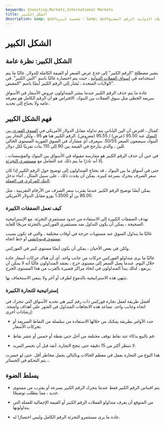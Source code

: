 ```yaml
---
keywords: Investing,Markets,International Markets
title: الشكل الكبير
description: &amp; quot؛ شخصية كبيرة &amp; quot؛ هو السعر الكامل للعملة التي يتم تداولها. غالبًا ما تحذف عروض الأسعار في أسواق العملات الدولية الرقم الصحيح.
---
```


# الشكل الكبير
## الشكل الكبير: نظرة عامة

يشير مصطلح "الرقم الكبير" إلى جذع عرض السعر أو القيمة الكاملة للدولار. غالبًا ما يتم استخدامه في [أسواق العملات الدولية](/international-currency-markets) ، حيث يتم اختصاره غالبًا باسم "التين الكبير". في الولايات المتحدة ، يُشار إلى الرقم الكبير أيضًا باسم "المقبض".

عادة ما يتم حذف الرقم الكبير عندما ينشر المتداولون عروض الأسعار في الأسواق سريعة الخطى مثل سوق العملات بين البنوك. الافتراض هو أن الرقم الكامل هو معرفة عامة ولا يحتاج إلى تحديد.

## فهم الشكل الكبير

كمثال ، افترض أن الين الياباني يتم تداوله مقابل الدولار الأمريكي في [السوق الفوري بين البنوك](/spotmarket) عند 95.50 (عرض) / 95.55 (معروض). الرقم الكبير هنا هو 95 ، ولكن التجار بين البنوك سيضعون السعر 50/55. سيعرف أي مشارك في السوق الفورية المستوى الحالي للين ، والذي يتأرجح في القيمة بين 90 إلى 110 ينات تقريبًا لكل دولار.

في حين أن حذف الرقم الكبير هو ممارسة مقبولة في الأسواق بين البنوك والمؤسسات ، إلا أنه نادرًا ما يتم ذلك عند التعامل مع [مستثمري التجزئة](/retailinvestor).

حتى في أسواق ما بين البنوك ، قد يحتاج المتداولون إلى توضيح حول الرقم الكبير إذا كان سعر الصرف يتحرك بسرعة كبيرة. يمكن أن يحدث ذلك ، على سبيل المثال ، أثناء تدخل [البنك المركزي في العملة](/centralbank).

يمكن أيضًا توضيح الرقم الكبير عندما يقترب سعر الصرف من الأرقام التقريبية ، مثل 86.00 ين أو 1.3500 يورو مقابل الدولار الأمريكي.

### كيف تعمل الصفقات الكبيرة

تهدف الصفقات الكبيرة إلى الاستفادة من حدود مستثمري التجزئة. مع الإستراتيجية الصحيحة ، يمكن أن يكون التداول ضد مستثمري الفوركس بالتجزئة مربحًا للغاية.

غالبًا ما يتداول السوق عند مستويات حرجة في أوقات مختلفة ، والتي قد تكون بسبب [مستوى فيبوناتشي](/fibonacciretracement) أو خط اتجاه.

ولكن في بعض الأحيان ، يمكن أن يكون أيضًا مستوى كبير في الفوركس.

غالبًا ما يرى متداولو الفوركس حركات من جانب واحد. أي أن هناك حركات أسعار حادة خلال اليوم. عندما يصل السعر إلى مستوى حرج ، يعتقد المتداولون غالبًا أنه لا يمكن أن يرتفع ، لذلك يبدأ المتداولون في اتخاذ مراكز قصيرة بالقرب من هذا المستوى الحرج.

تنتهي هذه الاستراتيجية بالدموع لطرف أو آخر ولا ينبغي الاستخفاف بها.

### إستراتيجية للتجارة الكبيرة

أفضل طريقة لعمل تجارة فوركس ذات رقم كبير هي تحديد الأسواق التي تتحرك في اتجاه وجانب واحد. تساعد هذه الاتجاهات المتداول في العثور على أهداف واضحة. إرشادات أخرى:

- حدد الأوامر بطريقة يمكنك من خلالها الاستفادة من سلسلة من النقاط السريعة أو تحركات الأسعار.

- قم بالبيع بذكاء عند نقاط توقف مختلفة من أجل جني نقطة أو خمس أو عشر نقاط.

- لا تنتظر أكثر من 15 دقيقة حتى تنجح التجارة. أنقذ قبل أن تخسر المزيد.

هذا النوع من التجارة يعمل في معظم الحالات وبالتالي يحمل مخاطر أقل. حتى لو خسرت ، يتم التحكم في الخسائر.

## يسلط الضوء

- يتم اقتباس الرقم الكبير فقط عندما يتحرك الرقم الكبير بسرعة أو يقترب من مستوى جديد ، مما يتطلب توضيحًا.

- من المتوقع أن يعرف متداولو العملات الرقم الكبير أو القيمة الإجمالية للعملة التي يتداولونها.

- عادة ما يرى مستثمرو التجزئة الرقم الكامل وليس اختصارًا له.

